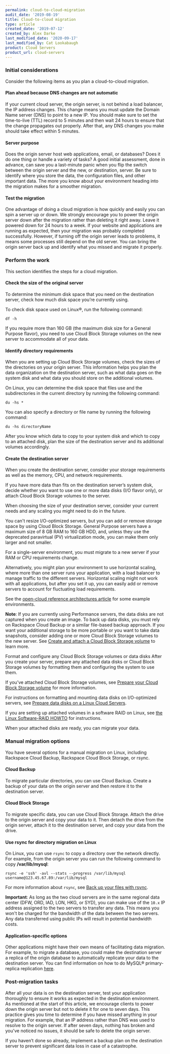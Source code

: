 ```yaml
---
permalink: cloud-to-cloud-migration
audit_date: '2019-08-19'
title: Cloud-to-cloud migration
type: article
created_date: '2019-07-12'
created_by: Alex Darke
last_modified_date: '2020-09-17'
last_modified_by: Cat Lookabaugh
product: Cloud Servers
product_url: cloud-servers
---
```


### Initial considerations

Consider the following items as you plan a cloud-to-cloud migration.

#### Plan ahead because DNS changes are not automatic

If your current cloud server, the origin server, is not behind a load balancer, the IP address changes. This change means you must update the Domain Name server (DNS) to point to a new IP. You should make sure to set the time-to-live (TTL) record to 5 minutes and then wait 24 hours to ensure that the change propagates out properly. After that, any DNS changes you make should take effect within 5 minutes.

#### Server purpose

Does the origin server host web applications, email, or databases? Does it do one thing or handle a variety of tasks? A good initial assessment, done in advance, can save you a last-minute panic when you flip the switch between the origin server and the new, or destination, server. Be sure to identify where you store the data, the configuration files, and other important data. The more you know about your environment heading into the migration makes for a smoother migration.

#### Test the migration

One advantage of doing a cloud migration is how quickly and easily you can spin a server up or down. We strongly encourage you to power the origin server down after the migration rather than deleting it right away. Leave it powered down for 24 hours to a week. If your website and applications are running as expected, then your migration was probably completed successfully. However, if turning off the origin server leads to problems, it means some processes still depend on the old server. You can bring the origin server back up and identify what you missed and migrate it properly.

### Perform the work

This section identifies the steps for a cloud migration.

#### Check the size of the original server

To determine the minimum disk space that you need on the destination server, check how much disk space you’re currently using.

To check disk space used on Linux&reg;, run the following command:

    df -h

If you require more than 160 GB (the maximum disk size for a General Purpose flavor), you need to use Cloud Block Storage volumes on the new server to accommodate all of your data.

#### Identify directory requirements

When you are setting up Cloud Block Storage volumes, check the sizes of the directories on your origin server. This information helps you plan the data organization on the destination server, such as what data goes on the system disk and what data you should store on the additional volumes.

On Linux, you can determine the disk space that files use and the subdirectories in the current directory by running the following command:

    du -hs *

You can also specify a directory or file name by running the following command:

    du -hs directoryName

After you know which data to copy to your system disk and which to copy to an attached disk, plan the size of the destination server and its additional volumes accordingly.

#### Create the destination server

When you create the destination server, consider your storage requirements as well as the memory, CPU, and network requirements.

If you have more data than fits on the destination server’s system disk, decide whether you want to use one or more data disks (I/O flavor only), or attach Cloud Block Storage volumes to the server.

When choosing the size of your destination server, consider your current needs and any scaling you might need to do in the future.

You can't resize I/O-optimized servers, but you can add or remove storage space by using Cloud Block Storage. General Purpose servers have a maximum size of 8 GB RAM to 160 GB HDD, and, unless they use the deprecated paravirtual (PV) virtualization mode, you can make them only larger and not smaller.

For a single-server environment, you must migrate to a new server if your RAM or CPU requirements change.

Alternatively, you might plan your environment to use horizontal scaling, where more than one server runs your application, with a load balancer to manage traffic to the different servers. Horizontal scaling might not work with all applications, but after you set it up, you can easily add or remove servers to account for fluctuating load requirements.

See the [open-cloud reference architectures article](/support/how-to/rackspace-open-cloud-reference-architecture/) for some example environments.

**Note**: If you are currently using Performance servers, the data disks are not captured when you create an image. To back up data disks, you must rely on Rackspace Cloud Backup or a similar file-based backup approach. If you want your additional storage to be more portable or you want to take data snapshots, consider adding one or more Cloud Block Storage volumes to the new server. See [Create and attach a Cloud Block Storage volume](/support/how-to/create-and-attach-a-cloud-block-storage-volume/) to learn more.

Format and configure any Cloud Block Storage volumes or data disks
After you create your server, prepare any attached data disks or Cloud Block Storage volumes by formatting them and configuring the system to use them.

If you’ve attached Cloud Block Storage volumes, see [Prepare your Cloud Block Storage volume](/support/how-to/prepare-your-cloud-block-storage-volume/) for more information.

For instructions on formatting and mounting data disks on I/O-optimized servers, see [Prepare data disks on a Linux Cloud Servers](/support/how-to/preparing-data-disks-on-linux-cloud-servers/).

If you are setting up attached volumes in a software RAID on Linux, see [the Linux Software-RAID HOWTO](https://www.tldp.org/HOWTO/Software-RAID-HOWTO.html) for instructions.

When your attached disks are ready, you can migrate your data.

### Manual migration options

You have several options for a manual migration on Linux, including Rackspace Cloud Backup, Rackspace Cloud Block Storage, or rsync.

#### Cloud Backup

To migrate particular directories, you can use Cloud Backup. Create a backup of your data on the origin server and then restore it to the destination server.

#### Cloud Block Storage

To migrate specific data, you can use Cloud Block Storage. Attach the drive to the origin server and copy your data to it. Then detach the drive from the origin server, attach it to the destination server, and copy your data from the drive.

#### Use rsync for directory migration on Linux

On Linux, you can use `rsync` to copy a directory over the network directly. For example, from the origin server you can run the following command to copy **/var/lib/mysql**:

    rsync -e 'ssh' -avl --stats --progress /var/lib/mysql username@123.45.67.89:/var/lib/mysql

For more information about `rsync`, see [Back up your files with rsync](/support/how-to/backing-up-your-files-with-rsync/).

**Important**: As long as the two cloud servers are in the same regional data center (DFW, ORD, IAD, LON, HKG, or SYD), you can make use of the `10.x` IP address assigned to the two servers to transfer any data. This means you won't be charged for the bandwidth of the data between the two servers. Any data transferred using public IPs will result in potential bandwidth costs.

#### Application-specific options

Other applications might have their own means of facilitating data migration. For example, to migrate a database, you could make the destination server a replica of the origin database to automatically replicate your data to the destination server. You can find information on how to do MySQL&reg; primary-replica replication [here](/support/how-to/set-up-mysql-primary-replica-replication/).

### Post-migration tasks

After all your data is on the destination server, test your application thoroughly to ensure it works as expected in the destination environment. As mentioned at the start of this article, we encourage clients to power down the origin server but not to delete it for one to seven days. This practice gives you time to determine if you have missed anything in your migration. For example, that an IP address rather than DNS was used to resolve to the origin server. If after seven days, nothing has broken and you've noticed no issues, it should be safe to delete the origin server.

If you haven’t done so already, implement a backup plan on the destination server to prevent significant data loss in case of a catastrophe.
